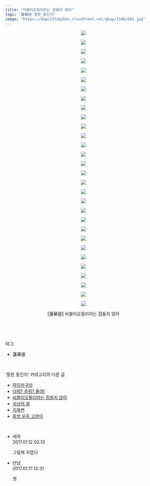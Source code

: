 ```yaml
---
title: "비블리오필리아는 잠들지 않아"
tags: "蓮華座 동방_동인지"
image: "https://dxpc2233q2b6a.cloudfront.net/ghap/3106/001.jpg"
---
```

<div class="article">
<p style="text-align: center; clear: none; float: none;"><img src="{{ site.imgserver3 }}/ghap/3106/001.jpg"/></p>
<p style="text-align: center; clear: none; float: none;"><img src="{{ site.imgserver3 }}/ghap/3106/002.jpg"/></p>
<p style="text-align: center; clear: none; float: none;"><img src="{{ site.imgserver3 }}/ghap/3106/003.jpg"/></p>
<p style="text-align: center; clear: none; float: none;"><img src="{{ site.imgserver3 }}/ghap/3106/004.jpg"/></p>
<p style="text-align: center; clear: none; float: none;"><img src="{{ site.imgserver3 }}/ghap/3106/005.jpg"/></p>
<p style="text-align: center; clear: none; float: none;"><img src="{{ site.imgserver3 }}/ghap/3106/006.jpg"/></p>
<p style="text-align: center; clear: none; float: none;"><img src="{{ site.imgserver3 }}/ghap/3106/007.jpg"/></p>
<p style="text-align: center; clear: none; float: none;"><img src="{{ site.imgserver3 }}/ghap/3106/008.jpg"/></p>
<p style="text-align: center; clear: none; float: none;"><img src="{{ site.imgserver3 }}/ghap/3106/009.jpg"/></p>
<p style="text-align: center; clear: none; float: none;"><img src="{{ site.imgserver3 }}/ghap/3106/010.jpg"/></p>
<p style="text-align: center; clear: none; float: none;"><img src="{{ site.imgserver3 }}/ghap/3106/011.jpg"/></p>
<p style="text-align: center; clear: none; float: none;"><img src="{{ site.imgserver3 }}/ghap/3106/012.jpg"/></p>
<p style="text-align: center; clear: none; float: none;"><img src="{{ site.imgserver3 }}/ghap/3106/013.jpg"/></p>
<p style="text-align: center; clear: none; float: none;"><img src="{{ site.imgserver3 }}/ghap/3106/014.jpg"/></p>
<p style="text-align: center; clear: none; float: none;"><img src="{{ site.imgserver3 }}/ghap/3106/015.jpg"/></p>
<p style="text-align: center; clear: none; float: none;"><img src="{{ site.imgserver3 }}/ghap/3106/016.jpg"/></p>
<p style="text-align: center; clear: none; float: none;"><img src="{{ site.imgserver3 }}/ghap/3106/017.jpg"/></p>
<p style="text-align: center; clear: none; float: none;"><img src="{{ site.imgserver3 }}/ghap/3106/018.jpg"/></p>
<p style="text-align: center; clear: none; float: none;"><img src="{{ site.imgserver3 }}/ghap/3106/019.jpg"/></p>
<p style="text-align: center; clear: none; float: none;"><img src="{{ site.imgserver3 }}/ghap/3106/020.jpg"/></p>
<p style="text-align: center; clear: none; float: none;"><img src="{{ site.imgserver3 }}/ghap/3106/021.jpg"/></p>
<p style="text-align: center; clear: none; float: none;"><img src="{{ site.imgserver3 }}/ghap/3106/022.jpg"/></p>
<p style="text-align: center; clear: none; float: none;"><img src="{{ site.imgserver3 }}/ghap/3106/023.jpg"/></p>
<p style="text-align: center; clear: none; float: none;"><img src="{{ site.imgserver3 }}/ghap/3106/024.jpg"/></p>
<p style="text-align: center; clear: none; float: none;"><img src="{{ site.imgserver3 }}/ghap/3106/025.jpg"/></p>
<p style="text-align: center; clear: none; float: none;"><img src="{{ site.imgserver3 }}/ghap/3106/026.jpg"/></p>
<p style="text-align: center; clear: none; float: none;"><img src="{{ site.imgserver3 }}/ghap/3106/027.jpg"/></p>
<p style="text-align: center; clear: none; float: none;"><img src="{{ site.imgserver3 }}/ghap/3106/028.jpg"/></p>
<p style="text-align: center; clear: none; float: none;"><img src="{{ site.imgserver3 }}/ghap/3106/029.jpg"/></p>
<p style="text-align: center; clear: none; float: none;"><img src="{{ site.imgserver3 }}/ghap/3106/030.jpg"/></p>
<p style="text-align: center; clear: none; float: none;">[蓮華座] 비블리오필리아는 잠들지 않아</p>
<p><br/></p>
</div><br/>
<div class="tagTrail">
<p>태그: </p>
<ul>
<li>蓮華座</li>
</ul>
</div><br/>
<div class="another">
<p>'동방 동인지' 카테고리의 다른 글</p>
<ul>
<li><a href="/ghap_3108">하이카구라</a></li>
<li><a href="/ghap_3107">더워? 추워? 졸려!</a></li>
<li><a href="/ghap_3106">비블리오필리아는 잠들지 않아</a></li>
<li><a href="/ghap_3105">지상의 꿈</a></li>
<li><a href="/ghap_3101">지옥변</a></li>
<li><a href="/ghap_3098">동방 우주 고양이</a></li>
</ul>
</div><br/>
<div class="cb_module cb_fluid">
<div class="cb_wrt cb_profile">
<div class="comment">
<ul>
<li class="cb_thumb_off" id="comment14889386">
<div class="cb_comment_area">
<div class="cb_info_area">
<div class="cb_section">
<span class="cb_nick_name">세아</span>
</div>
<div class="cb_section">
<span class="cb_date">2017.01.12 02:13 </span>
</div>
</div>
<div class="cb_dsc_comment">
<p class="cb_dsc">
											그림체 귀엽다
										</p>
</div>
</div></li>
<li class="cb_thumb_off" id="comment14893656">
<div class="cb_comment_area">
<div class="cb_info_area">
<div class="cb_section">
<span class="cb_nick_name">만남</span>
</div>
<div class="cb_section">
<span class="cb_date">2017.01.17 12:31 </span>
</div>
</div>
<div class="cb_dsc_comment">
<p class="cb_dsc">
											쳇
										</p>
</div>
</div></li>
</ul>
</div>
</div><!-- commentList close -->
</div><br/>
